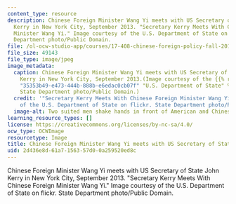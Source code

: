 ```yaml
---
content_type: resource
description: Chinese Foreign Minister Wang Yi meets with US Secretary of State John
  Kerry in New York City, September 2013. "Secretary Kerry Meets With Chinese Foreign
  Minister Wang Yi." Image courtesy of the U.S. Department of State on flickr. State
  Department photo/Public Domain.
file: /ol-ocw-studio-app/courses/17-408-chinese-foreign-policy-fall-2013/2d436e8d61a7156357d00a259520ed8c_17-408f13.jpg
file_size: 49143
file_type: image/jpeg
image_metadata:
  caption: Chinese Foreign Minister Wang Yi meets with US Secretary of State John
    Kerry in New York City, September 2013.(Image courtesy of the {{% resource_link
    "35353b49-e473-444b-888b-e6edac0cb07f" "U.S. Department of State" %}} on flickr.
    State Department photo/Public Domain.)
  credit: '"Secretary Kerry Meets With Chinese Foreign Minister Wang Yi." Image courtesy
    of the U.S. Department of State on flickr. State Department photo/Public Domain.'
  image-alt: Two suited men shake hands in front of American and Chinese flags.
learning_resource_types: []
license: https://creativecommons.org/licenses/by-nc-sa/4.0/
ocw_type: OCWImage
resourcetype: Image
title: Chinese Foreign Minister Wang Yi meets with US Secretary of State John Kerry
uid: 2d436e8d-61a7-1563-57d0-0a259520ed8c
---
```

Chinese Foreign Minister Wang Yi meets with US Secretary of State John Kerry in New York City, September 2013. "Secretary Kerry Meets With Chinese Foreign Minister Wang Yi." Image courtesy of the U.S. Department of State on flickr. State Department photo/Public Domain.